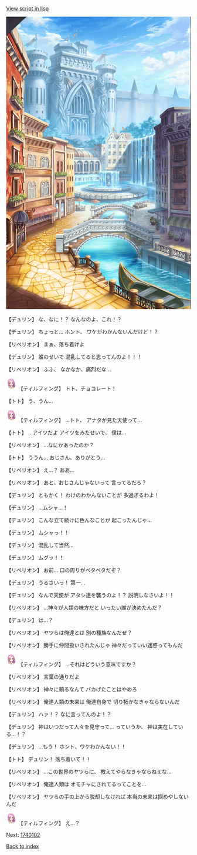[View script in lisp](../scripts/1740101.txt)

![006_town.png](../images/backgrounds/006_town.png)

【デュリン】
な、なに！？
なんなのよ、これ！？

【デュリン】
ちょっと…
ホント、
ワケがわかんないんだけど！？

【リベリオン】
まぁ、落ち着けよ

【デュリン】
誰のせいで
混乱してると思ってんのよ！！！

【リベリオン】
ふふ、
なかなか、痛烈だな…

<img src="../images/units/101411.png" alt="101411.png" height="34"/>
【ティルフィング】
トト、チョコレート！

【トト】
う、うん…

<img src="../images/units/101411.png" alt="101411.png" height="34"/>
【ティルフィング】
…トト、
アナタが見た天使って…

【トト】
…アイツだよ
アイツをみたせいで、
僕は…

【リベリオン】
…なにかあったのか？

【トト】
ううん…
おじさん、ありがとう…

【リベリオン】
え…？
ああ…

【リベリオン】
あと、おじさんじゃないって
言ってるだろ？

【デュリン】
ともかく！
わけのわかんないことが
多過ぎるわよ！

【デュリン】
…ムシャ…！

【デュリン】
こんな立て続けに色んなことが
起こったんじゃ…

【デュリン】
ムシャっ！！

【デュリン】
混乱して当然…

【デュリン】
ムグッ！！

【リベリオン】
お前…
口の周りがベタベタだぞ？

【デュリン】
うるさいっ！
第一…

【デュリン】
なんで天使が
アタシ達を襲うのよ！？
説明しなさいよ！！

【リベリオン】
…神々が人類の味方だと
いったい誰が決めたんだ？

【デュリン】
は…？

【リベリオン】
ヤツらは俺達とは
別の種族なんだぜ？

【リベリオン】
勝手に仲間扱いされたんじゃ
神々だっていい迷惑ってもんだ

<img src="../images/units/101411.png" alt="101411.png" height="34"/>
【ティルフィング】
…それはどういう意味ですか？

【リベリオン】
言葉の通りだよ

【リベリオン】
神々に頼るなんて
バカげたことはやめろ

【リベリオン】
俺達人類の未来は
俺達自身で
切り拓かなきゃならないんだ

【デュリン】
ハァ！？
なに言ってんのよ！？

【デュリン】
神はいつだって人々を見守って…
っていうか、
神は実在している…！？

【デュリン】
…もう！
ホント、ワケわかんない！！

【トト】
デュリン！
落ち着いて！！

【リベリオン】
…この世界のヤツらに、
教えてやらなきゃならねぇな…

【リベリオン】
俺達人類は
オモチャにされてるってことを…

【リベリオン】
ヤツらの手の上から脱却しなければ
本当の未来は掴めやしないんだ

<img src="../images/units/101411.png" alt="101411.png" height="34"/>
【ティルフィング】
え…？

Next: [1740102](1740102.md)

[Back to index](index.md)
